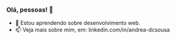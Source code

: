 ### Olá, pessoas! 👋

- 🌱 Estou aprendendo sobre desenvolvimento web.
- 📫 Veja mais sobre mim, em: linkedin.com/in/andrea-dcsousa

<!--
**andreadcsousa/andreadcsousa** is a ✨ _special_ ✨ repository because its `README.md` (this file) appears on your GitHub profile.
-->
